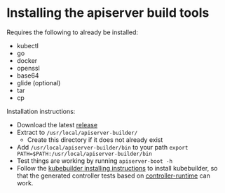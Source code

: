 # Installing the apiserver build tools

Requires the following to already be installed:
- kubectl
- go
- docker
- openssl
- base64
- glide (optional)
- tar
- cp

Installation instructions:

- Download the latest [release](https://sigs.k8s.io/apiserver-builder-alpha/releases)
- Extract to `/usr/local/apiserver-builder/`
  - Create this directory if it does not already exist
- Add `/usr/local/apiserver-builder/bin` to your path
  `export PATH=$PATH:/usr/local/apiserver-builder/bin`
- Test things are working by running `apiserver-boot -h`
- Follow the [kubebuilder installing instructions](https://book.kubebuilder.io/quick-start.html) to install kubebuilder,
  so that the generated controller tests based on [controller-runtime](https://github.com/kubernetes-sigs/controller-runtime)
  can work.
